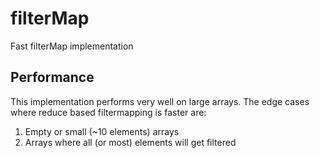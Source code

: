 # filterMap

Fast filterMap implementation

## Performance

This implementation performs very well on large arrays. The edge cases where reduce based filtermapping is faster are:
1. Empty or small (~10 elements) arrays
2. Arrays where all (or most) elements will get filtered